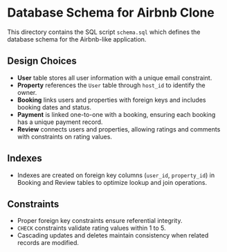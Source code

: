 # Database Schema for Airbnb Clone

This directory contains the SQL script `schema.sql` which defines the database schema for the Airbnb-like application.

## Design Choices

- **User** table stores all user information with a unique email constraint.
- **Property** references the `User` table through `host_id` to identify the owner.
- **Booking** links users and properties with foreign keys and includes booking dates and status.
- **Payment** is linked one-to-one with a booking, ensuring each booking has a unique payment record.
- **Review** connects users and properties, allowing ratings and comments with constraints on rating values.

## Indexes

- Indexes are created on foreign key columns (`user_id`, `property_id`) in Booking and Review tables to optimize lookup and join operations.

## Constraints

- Proper foreign key constraints ensure referential integrity.
- `CHECK` constraints validate rating values within 1 to 5.
- Cascading updates and deletes maintain consistency when related records are modified.

